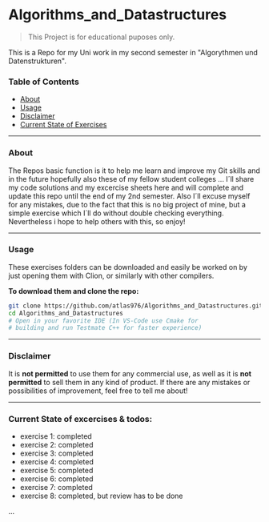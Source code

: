 # Algorithms_and_Datastructures

> This Project is for educational puposes only.

This is a Repo for my Uni work in my second semester in "Algorythmen und Datenstrukturen".

### Table of Contents
- [About](#about)
- [Usage](#usage)
- [Disclaimer](#disclaimer)
- [Current State of Exercises](#current-state-of-excercises--todos)


---

### About
The Repos basic function is it to help me learn and improve my Git skills and in the future hopefully also these of my fellow student colleges ...
I´ll share my code solutions and my excercise sheets here and will complete and update this repo until the end of my 2nd semester.
Also I´ll excuse myself for any mistakes, due to the fact that this is no big project of mine, but a simple exercise which I´ll do without double checking everything.
Nevertheless i hope to help others with this, so enjoy!

---

### Usage
These exercises folders can be downloaded and easily be worked on by just opening them with Clion, or similarly with other compilers.

**To download them and clone the repo:**

```sh
git clone https://github.com/atlas976/Algorithms_and_Datastructures.git
cd Algorithms_and_Datastructures
# Open in your favorite IDE (In VS-Code use Cmake for 
# building and run Testmate C++ for faster experience)
```
---

### Disclaimer
It is **not permitted** to use them for any commercial use, as well as it is **not permitted** to sell them in any kind of product. If there are any mistakes or possibilities of improvement, feel free to tell me about!


---

### Current State of excercises & todos: 

- exercise 1: completed
- exercise 2: completed
- exercise 3: completed
- exercise 4: completed
- exercise 5: completed
- exercise 6: completed
- exercise 7: completed
- exercise 8: completed, but review has to be done

...
